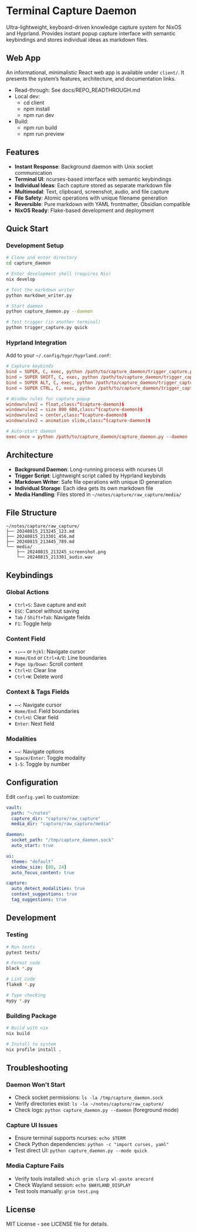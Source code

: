 # Terminal Capture Daemon

Ultra-lightweight, keyboard-driven knowledge capture system for NixOS and Hyprland. Provides instant popup capture interface with semantic keybindings and stores individual ideas as markdown files.

## Web App

An informational, minimalistic React web app is available under `client/`. It presents the system’s features, architecture, and documentation links.

- Read-through: See docs/REPO_READTHROUGH.md
- Local dev:
  - cd client
  - npm install
  - npm run dev
- Build:
  - npm run build
  - npm run preview

## Features

- **Instant Response**: Background daemon with Unix socket communication
- **Terminal UI**: ncurses-based interface with semantic keybindings
- **Individual Ideas**: Each capture stored as separate markdown file
- **Multimodal**: Text, clipboard, screenshot, audio, and file capture
- **File Safety**: Atomic operations with unique filename generation
- **Reversible**: Pure markdown with YAML frontmatter, Obsidian compatible
- **NixOS Ready**: Flake-based development and deployment

## Quick Start

### Development Setup

```bash
# Clone and enter directory
cd capture_daemon

# Enter development shell (requires Nix)
nix develop

# Test the markdown writer
python markdown_writer.py

# Start daemon
python capture_daemon.py --daemon

# Test trigger (in another terminal)
python trigger_capture.py quick
```

### Hyprland Integration

Add to your `~/.config/hypr/hyprland.conf`:

```conf
# Capture keybinds
bind = SUPER, C, exec, python /path/to/capture_daemon/trigger_capture.py quick
bind = SUPER SHIFT, C, exec, python /path/to/capture_daemon/trigger_capture.py multimodal
bind = SUPER ALT, C, exec, python /path/to/capture_daemon/trigger_capture.py voice
bind = SUPER CTRL, C, exec, python /path/to/capture_daemon/trigger_capture.py screenshot

# Window rules for capture popup
windowrulev2 = float,class:^(capture-daemon)$
windowrulev2 = size 800 600,class:^(capture-daemon)$
windowrulev2 = center,class:^(capture-daemon)$
windowrulev2 = animation slide,class:^(capture-daemon)$

# Auto-start daemon
exec-once = python /path/to/capture_daemon/capture_daemon.py --daemon
```

## Architecture

- **Background Daemon**: Long-running process with ncurses UI
- **Trigger Script**: Lightweight script called by Hyprland keybinds  
- **Markdown Writer**: Safe file operations with unique ID generation
- **Individual Storage**: Each idea gets its own markdown file
- **Media Handling**: Files stored in `~/notes/capture/raw_capture/media/`

## File Structure

```
~/notes/capture/raw_capture/
├── 20240815_213245_123.md
├── 20240815_213301_456.md
├── 20240815_213445_789.md
└── media/
    ├── 20240815_213245_screenshot.png
    └── 20240815_213301_audio.wav
```

## Keybindings

### Global Actions
- `Ctrl+S`: Save capture and exit
- `ESC`: Cancel without saving
- `Tab` / `Shift+Tab`: Navigate fields
- `F1`: Toggle help

### Content Field
- `↑↓←→` or `hjkl`: Navigate cursor
- `Home/End` or `Ctrl+A/E`: Line boundaries
- `Page Up/Down`: Scroll content
- `Ctrl+U`: Clear line
- `Ctrl+W`: Delete word

### Context & Tags Fields
- `←→`: Navigate cursor
- `Home/End`: Field boundaries
- `Ctrl+U`: Clear field
- `Enter`: Next field

### Modalities
- `←→`: Navigate options
- `Space/Enter`: Toggle modality
- `1-5`: Toggle by number

## Configuration

Edit `config.yaml` to customize:

```yaml
vault:
  path: "~/notes"
  capture_dir: "capture/raw_capture"
  media_dir: "capture/raw_capture/media"

daemon:
  socket_path: "/tmp/capture_daemon.sock"
  auto_start: true

ui:
  theme: "default"
  window_size: [80, 24]
  auto_focus_content: true

capture:
  auto_detect_modalities: true
  context_suggestions: true
  tag_suggestions: true
```

## Development

### Testing

```bash
# Run tests
pytest tests/

# Format code
black *.py

# Lint code
flake8 *.py

# Type checking
mypy *.py
```

### Building Package

```bash
# Build with nix
nix build

# Install to system
nix profile install .
```

## Troubleshooting

### Daemon Won't Start
- Check socket permissions: `ls -la /tmp/capture_daemon.sock`
- Verify directories exist: `ls -la ~/notes/capture/raw_capture/`
- Check logs: `python capture_daemon.py --daemon` (foreground mode)

### Capture UI Issues
- Ensure terminal supports ncurses: `echo $TERM`
- Check Python dependencies: `python -c "import curses, yaml"`
- Test direct UI: `python capture_daemon.py --mode quick`

### Media Capture Fails
- Verify tools installed: `which grim slurp wl-paste arecord`
- Check Wayland session: `echo $WAYLAND_DISPLAY`
- Test tools manually: `grim test.png`

## License

MIT License - see LICENSE file for details.
